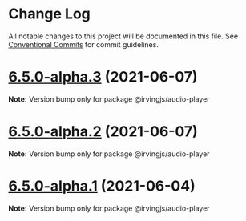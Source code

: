 # Change Log

All notable changes to this project will be documented in this file.
See [Conventional Commits](https://conventionalcommits.org) for commit guidelines.

# [6.5.0-alpha.3](https://github.com/alleyinteractive/irving/packages/audio-player/compare/v6.5.0-alpha.2...v6.5.0-alpha.3) (2021-06-07)

**Note:** Version bump only for package @irvingjs/audio-player





# [6.5.0-alpha.2](https://github.com/alleyinteractive/irving/packages/audio-player/compare/v6.5.0-alpha.1...v6.5.0-alpha.2) (2021-06-07)

**Note:** Version bump only for package @irvingjs/audio-player





# [6.5.0-alpha.1](https://github.com/alleyinteractive/irving/packages/audio-player/compare/v6.5.0-alpha.0...v6.5.0-alpha.1) (2021-06-04)

**Note:** Version bump only for package @irvingjs/audio-player
